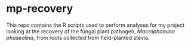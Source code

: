 # mp-recovery

This repo contains the R scripts used to perform analyses for my project looking at the recovery of the fungal plant pathogen, <em>Macrophomina phaseolina</em>, from roots collected from field-planted stevia.
